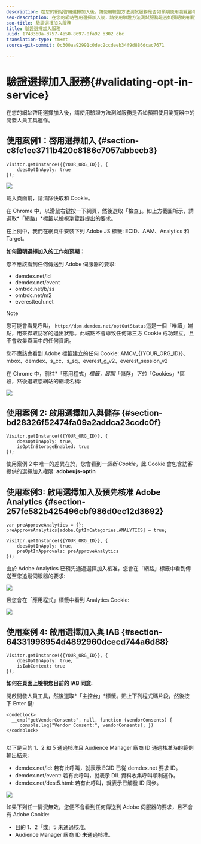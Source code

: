 ```yaml
---
description: 在您的網站啓用選擇加入後，請使用驗證方法測試服務是否如預期使用瀏覽器中的開發人員工具運作。
seo-description: 在您的網站啓用選擇加入後，請使用驗證方法測試服務是否如預期使用瀏覽器中的開發人員工具運作。
seo-title: 驗證選擇加入服務
title: 驗證選擇加入服務
uuid: 1743360a-d757-4e50-8697-0fa92 b302 cbc
translation-type: tm+mt
source-git-commit: 0c300aa92991c0dec2ccdeeb34f9d886dcac7671

---
```



# 驗證選擇加入服務{#validating-opt-in-service}

在您的網站啓用選擇加入後，請使用驗證方法測試服務是否如預期使用瀏覽器中的開發人員工具運作。

## 使用案例1：啓用選擇加入 {#section-c8fe1ee3711b420c8186c7057abbecb3}

```
Visitor.getInstance({{YOUR_ORG_ID}}, { 
    doesOptInApply: true 
});
```

![](assets/use_case_1_1.png)

載入頁面前，請清除快取和 Cookie。

在 Chrome 中，以滑鼠右鍵按一下網頁，然後選取「檢查」。如上方截圖所示，請選取*「網路」*標籤以檢視瀏覽器提出的要求。

在上例中，我們在網頁中安裝下列 Adobe JS 標籤: ECID、AAM、Analytics 和 Target。

**如何證明選擇加入的工作如預期：**

您不應該看到任何傳送到 Adobe 伺服器的要求:

* demdex.net/id
* demdex.net/event
* omtrdc.net/b/ss
* omtrdc.net/m2
* everesttech.net

>[!NOTE]
>
>您可能會看見呼叫， `http://dpm.demdex.net/optOutStatus`這是一個「唯讀」端點，用來擷取訪客的退出狀態。此端點不會導致任何第三方 Cookie 成功建立，且不會收集頁面中的任何資訊。

您不應該會看到 Adobe 標籤建立的任何 Cookie: AMCV_{{YOUR_ORG_ID}}、mbox、demdex、s_cc、s_sq、everest_g_v2、everest_session_v2

在 Chrome 中，前往*「應用程式」*標籤，展開*「儲存」*下的*「Cookies」*區段，然後選取您網站的網域名稱:

![](assets/use_case_1_2.png)

## 使用案例 2: 啟用選擇加入與儲存 {#section-bd28326f52474fa09a2addca23ccdc0f}

```
Visitor.getInstance({{YOUR_ORG_ID}}, { 
    doesOptInApply: true, 
    isOptInStorageEnabled: true 
});
```

使用案例 2 中唯一的差異在於，您會看到*一個新 Cookie*，此 Cookie 會包含訪客提供的選擇加入權限: **adobeujs-optin**

## 使用案例3: 啟用選擇加入及預先核准 Adobe Analytics {#section-257fe582b425496cbf986d0ec12d3692}

```
var preApproveAnalytics = {}; 
preApproveAnalytics[adobe.OptInCategories.ANALYTICS] = true;

Visitor.getInstance({{YOUR_ORG_ID}}, { 
    doesOptInApply: true, 
    preOptInApprovals: preApproveAnalytics 
});
```

由於 Adobe Analytics 已預先通過選擇加入核准，您會在「網路」標籤中看到傳送至您追蹤伺服器的要求:

![](assets/use_case_3_1.png)

且您會在「應用程式」標籤中看到 Analytics Cookie:

![](assets/use_case_3_2.png)

## 使用案例 4: 啟用選擇加入與 IAB {#section-64331998954d4892960dcecd744a6d88}

```
Visitor.getInstance({{YOUR_ORG_ID}}, { 
    doesOptInApply: true, 
    isIabContext: true 
});
```

**如何在頁面上檢視您目前的 IAB 同意:**

開啟開發人員工具，然後選取*「主控台」*標籤。貼上下列程式碼片段，然後按下 Enter 鍵:

```
<codeblock>
  __cmp("getVendorConsents", null, function (vendorConsents) { 
     console.log("Vendor Consent:", vendorConsents); }) 
</codeblock>  
  
```

以下是目的 1、2 和 5 通過核准且 Audience Manager 廠商 ID 通過核准時的範例輸出結果:

* demdex.net/id: 若有此呼叫，就表示 ECID 已從 demdex.net 要求 ID。
* demdex.net/event: 若有此呼叫，就表示 DIL 資料收集呼叫順利運作。
* demdex.net/dest5.html: 若有此呼叫，就表示已觸發 ID 同步。

![](assets/use_case_4_1.png)

如果下列任一情況無效，您便不會看到任何傳送到 Adobe 伺服器的要求，且不會有 Adobe Cookie:

* 目的 1、2「或」5 未通過核准。
* Audience Manager 廠商 ID 未通過核准。